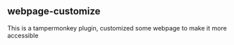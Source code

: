 ## webpage-customize

This is a tampermonkey plugin, customized some webpage to make it more accessible
